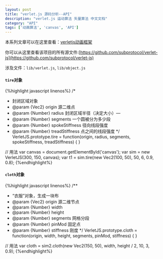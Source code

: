 ```yaml
---
layout: post
title: "verlet.js 源码分析--API"
description: "verlet.js 运动算法 矢量算法 中文文档"
category: "API"
tags: ['动画算法', 'canvas', 'API']
---
```



本系列文章可以在这里查看：[verletjs动画框架](http://www.poised-flw.com/categories.html#动画-ref)

你可以从这里查看该项目的所有源文件:[https://github.com/subprotocol/verlet-js](https://github.com/subprotocol/verlet-js)

涉及文件：`lib/verlet.js`, `lib/object.js`

#### `tire`对象

{%highlight javascript linenos%}
/*
 * 封闭区域对象
 * @param {Vec2} origin 源二维点
 * @param {Number} radius 封闭区域半径（决定大小）—
 * @param {Number} segments 一个圆被分为多少段
 * @param {Number} spokeStiffness 径向线段强度
 * @param {Number} treadStiffness 点之间的线段强度
 */
VerletJS.prototype.tire = function(origin, radius, segments, spokeStiffness, treadStiffness) {
}

// 用法
var canvas = document.getElementById('canvas');
var sim = new VerletJS(300, 150, canvas);
var t1 = sim.tire(new Vec2(100, 50), 50, 6, 0.9, 0.8);
{%endhighlight%}

<canvas id="demo1"></canvas>

#### `cloth`对象

{%highlight javascript linenos%}
/**
 * “衣服”对象，生成一块布
 * @param {Vec2} origin 源二维节点
 * @param {Number} width
 * @param {Number} height 
 * @param {Number} segments 网格分段
 * @param {Number} pinMod 固定点
 * @param {Number} stiffness 刚度
 */
VerletJS.prototype.cloth = function(origin, width, height, segments, pinMod, stiffness) {
}

// 用法
var cloth = sim2.cloth(new Vec2(150, 50), width, height / 2, 10, 3, 0.9);
{%endhighlight%}

<canvas id="demo2"></canvas>

<script src="{{ASSET_PATH}}/js/verlet-1.0.0.js"></script>
<script>
window.onload = function() {
    var canvas = document.getElementById('demo1');
    var canvas2 = document.getElementById('demo2');
    var width = canvas2.width;
    var height = canvas2.height;
    var sim = new VerletJS(300, 150, canvas);
    var sim2 = new VerletJS(300, 150, canvas2);
    var t1 = sim.tire(new Vec2(100, 50), 50, 6, 0.9, 0.8);
    var cloth = sim2.cloth(new Vec2(150, 50), width, height / 2, 10, 3, 0.9);

    var loop = function() {
        sim.frame(16);
        sim.draw();
        sim2.frame(16);
        sim2.draw();
        window.requestAnimationFrame(loop);
    }
    loop();
};
</script>
